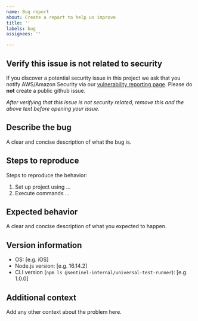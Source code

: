 ```yaml
---
name: Bug report
about: Create a report to help us improve
title: ''
labels: bug
assignees: ''

---
```


## Verify this issue is not related to security

If you discover a potential security issue in this project we ask that you notify AWS/Amazon Security via our [vulnerability reporting page](http://aws.amazon.com/security/vulnerability-reporting/). Please do **not** create a public github issue.

_After verifying that this issue is not security related, remove this and the above text before opening your issue._

## Describe the bug

A clear and concise description of what the bug is.

## Steps to reproduce

Steps to reproduce the behavior:
1. Set up project using ...
2. Execute commands ...

## Expected behavior

A clear and concise description of what you expected to happen.

## Version information
 - OS: [e.g. iOS]
 - Node.js version: [e.g. 16.14.2]
 - CLI version (`npm ls @sentinel-internal/universal-test-runner`): [e.g. 1.0.0]

## Additional context

Add any other context about the problem here.
